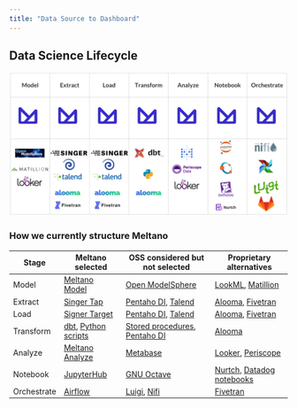 ```yaml
---
title: "Data Source to Dashboard"
---
```


## Data Science Lifecycle

![Meltano](./images/meltano.png)

### How we currently structure Meltano

| Stage       | Meltano selected                                                              | OSS considered but not selected                                                                        | Proprietary alternatives                                                                                                                                       |
| ----------- | ----------------------------------------------------------------------------- | ------------------------------------------------------------------------------------------------------ | -------------------------------------------------------------------------------------------------------------------------------------------------------------- |
| Model       | [Meltano Model](https://gitlab.com/meltano/meltano#meltano-model)                                               | [Open ModelSphere](http://www.modelsphere.com/org/)                                                    | [LookML](https://looker.com/platform/data-modeling), [Matillion](http://www.stephenlevin.co/data-modeling-layer-startup-analytics-dbt-vs-matillion-vs-lookml/) |
| Extract     | [Singer Tap](https://gitlab.com/meltano/meltano#tap)                                                            | [Pentaho DI](http://www.pentaho.com/product/data-integration), [Talend](https://www.talend.com/)       | [Alooma](https://www.alooma.com/), [Fivetran](https://fivetran.com/)                                                                                           |
| Load        | [Signer Target](https://gitlab.com/meltano/meltano#target)                                                      | [Pentaho DI](http://www.pentaho.com/product/data-integration), [Talend](https://www.talend.com/)       | [Alooma](https://www.alooma.com/), [Fivetran](https://fivetran.com/)                                                                                           |
| Transform   | [dbt](https://www.getdbt.com/), [Python scripts](https://gitlab.com/meltano/meltano#python-scripts)             | [Stored procedures](https://gitlab.com/meltano/meltano#stored-procedures), [Pentaho DI](http://www.pentaho.com/product/data-integration) | [Alooma](https://www.alooma.com/)                                                                                                                              |
| Analyze     | [Meltano Analyze](https://gitlab.com/meltano/meltano/tree/master/src/analyze) | [Metabase](https://www.metabase.com/)                                                                  | [Looker](https://looker.com/), [Periscope](https://www.periscopedata.com/)                                                                                     |
| Notebook    | [JupyterHub](https://github.com/jupyterhub/jupyterhub)                        | [GNU Octave](https://www.gnu.org/software/octave/)                                                     | [Nurtch](https://www.nurtch.com/), [Datadog notebooks](https://www.datadoghq.com/blog/data-driven-notebooks/)                                                  |
| Orchestrate | [Airflow](https://airflow.apache.org/)                                        | [Luigi](https://github.com/spotify/luigi), [Nifi](https://nifi.apache.org/)                            | [Fivetran](https://fivetran.com/)                                                                                                                              |